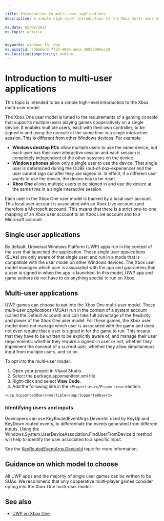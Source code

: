 ```yaml
---

title: Introduction to multi-user applications
description: A simple high-level introduction to the Xbox multi-user model.

ms.date: 02/08/2017
ms.topic: article


keywords: windows 10, uwp
ms.assetid: 2dde6ed3-7f53-48a6-aebe-2605230decb8
ms.localizationpriority: medium
---
```


# Introduction to multi-user applications

This topic is intended to be a simple high-level introduction to the Xbox multi-user model.

The Xbox One user model is tuned to the requirements of a gaming console that supports multiple users playing games cooperatively on a single device. 
It enables multiple users, each with their own controller, to be signed in and using the console at the same time in a single interactive session. 
This is different from other Windows devices. For example:
* **Windows desktop PCs** allow multiple users to use the same device, but each user has their own interactive session and each session is completely independent of the other sessions on the device.
* **Windows phones** allow only a single user to use the device. That single user is determined during the OOBE (out-of-box-experience) and the user cannot sign out after they are signed in. In effect, if a different user wants to use the device, the device has to be reset. 
* **Xbox One** allows multiple users to be signed in and use the device at the same time in a single interactive session.

Each user in the Xbox One user model is backed by a local user account. 
This local user account is associated with an Xbox Live account (and therefore a Microsoft account). 
This means that there is a strict one-to-one mapping of an Xbox user account to an Xbox Live account and to a Microsoft account.

## Single user applications
By default, Universal Windows Platform (UWP) apps run in the context of the user that launched the application. 
These *single user applications* (SUAs) are only aware of that single user, and run in a mode that is compatible with the user model on other Windows devices. 
The Xbox user model manages which user is associated with the app and guarantees that a user is signed in when the app is launched. 
In this model, UWP app and game authors do not have to do anything special to run on Xbox. 

## Multi-user applications
UWP games can choose to opt into the Xbox One multi-user model. 
These *multi-user applications* (MUAs) run in the context of a system account (called the Default Account) and can take full advantage of the flexibility and power of the Xbox One user model. 
For these games, the Xbox user model does not manage which user is associated with the game and does not even require that a user is signed in for the game to run. 
This means that they have to be written to be explicitly aware of, and manage their user requirements: whether they require a signed-in user or not, whether they implement the concept of a current user, whether they allow simultaneous input from multiple users, and so on.
   
To opt into the multi-user model:   
1. Open your project in Visual Studio.   
2. Select the package.appxmanifest.xml file.   
3. Right-click and select **View Code**.   
4. Add the following line in the `<Properties></Properties>` section:

```
<uap:SupportedUsers>multiple</uap:SupportedUsers>
```

### Identifying users and inputs
Developers can use KeyRoutedEventArgs.DeviceId, used by KeyUp and KeyDown routed events, to differentiate the events generated from different inputs.
Using the Windows.System.UserDeviceAssociation.FindUserFromDeviceId method will help to identify the user associated to a specific input.

See the [KeyRoutedEventArgs.DeviceId](https://msdn.microsoft.com/library/windows/apps/windows.ui.xaml.input.keyroutedeventargs.deviceid) topic for more information.


## Guidance on which model to choose
All UWP apps and the majority of single user games can be written to be SUAs. 
We recommend that only cooperative multi-player games consider opting into the Xbox One multi-user model.

## See also
- [UWP on Xbox One](index.md)
